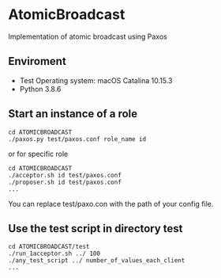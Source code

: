 # AtomicBroadcast
Implementation of atomic broadcast using Paxos

## Enviroment
- Test Operating system: macOS Catalina 10.15.3
- Python 3.8.6

## Start an instance of a role

```shell
cd ATOMICBROADCAST
./paxos.py test/paxos.conf role_name id
```

or for specific role

```shell
cd ATOMICBROADCAST
./acceptor.sh id test/paxos.conf
./proposer.sh id test/paxos.conf
...
```

You can replace test/paxo.con with the path of your config file.

## Use the test script in directory test
```shell
cd ATOMICBROADCAST/test
./run_1acceptor.sh ../ 100
./any_test_script ../ number_of_values_each_client
...
```